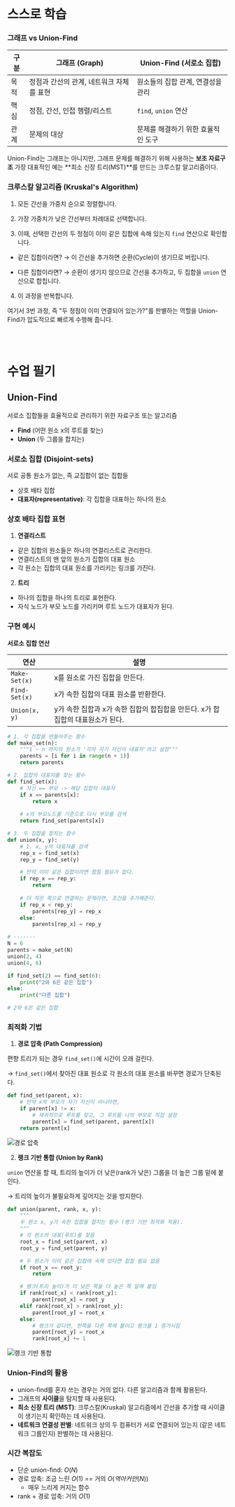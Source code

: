 # 스스로 학습

### 그래프 vs Union-Find
| 구분 |	그래프 (Graph) | Union-Find (서로소 집합) |
| -- | --| -- |
|목적	|정점과 간선의 관계, 네트워크 자체를 표현|	원소들의 집합 관계, 연결성을 관리|
|핵심|	정점, 간선, 인접 행렬/리스트|	`find`, `union` 연산|
|관계|	문제의 대상|	문제를 해결하기 위한 효율적인 도구|

Union-Find는 그래프는 아니지만, 그래프 문제를 해결하기 위해 사용하는 **보조 자료구조**
가장 대표적인 예는 **최소 신장 트리(MST)**를 만드는 크루스칼 알고리즘이다.

### 크루스칼 알고리즘 (Kruskal's Algorithm)
1. 모든 간선을 가중치 순으로 정렬합니다.

2. 가장 가중치가 낮은 간선부터 차례대로 선택합니다.

3. 이때, 선택한 간선의 두 정점이 이미 같은 집합에 속해 있는지 `find` 연산으로 확인합니다.

  - 같은 집합이라면? → 이 간선을 추가하면 순환(Cycle)이 생기므로 버립니다.

  - 다른 집합이라면? → 순환이 생기지 않으므로 간선을 추가하고, 두 집합을 `union` 연산으로 합칩니다.

4. 이 과정을 반복합니다.

여기서 3번 과정, 즉 "두 정점이 이미 연결되어 있는가?"를 판별하는 역할을 Union-Find가 압도적으로 빠르게 수행해 줍니다.

<br><br>

# 수업 필기
## Union-Find

서로소 집합들을 효율적으로 관리하기 위한 자료구조 또는 알고리즘

- **Find** (어떤 원소 x의 루트를 찾는)
- **Union** (두 그룹을 합치는)

### 서로소 집합 (Disjoint-sets)

서로 공통 원소가 없는, 즉 교집합이 없는 집합들

- 상호 배타 집합
- **대표자(representative)**: 각 집합을 대표하는 하나의 원소

### 상호 배타 집합 표현

1. **연결리스트**
- 같은 집합의 원소들은 하나의 연결리스트로 관리한다.
- 연결리스트의 맨 앞의 원소가 집합의 대표 원소
- 각 원소는 집합의 대표 원소를 가리키는 링크를 가진다.

2. **트리**
- 하나의 집합을 하나의 트리로 표현한다.
- 자식 노드가 부모 노드를 가리키며 루트 노드가 대표자가 된다.

### 구현 예시

**서로소 집합 연산**

| 연산 | 설명 |
| --- | --- |
| `Make-Set(x)` | x를 원소로 가진 집합을 만든다. |
| `Find-Set(x)` | x가 속한 집합의 대표 원소를 반환한다. |
| `Union(x, y)`  | y가 속한 집합과 x가 속한 집합의 합집합을 만든다. x가 합집합의 대표원소가 된다. |

```python
# 1. 각 집합을 만들어주는 함수
def make_set(n):
    """1 ~ n 까지의 원소가 '각자 자기 자신이 대표자'라고 설정"""
    parents = [i for i in range(n + 1)]
    return parents

# 2. 집합의 대표자를 찾는 함수
def find_set(x):
    # 자신 == 부모 -> 해당 집합의 대표자
    if x == parents[x]:
        return x
    
    # x의 부모노드를 기준으로 다시 부모를 검색
    return find_set(parents[x])

# 3. 두 집합을 합치는 함수
def union(x, y):
    # 1. x, y의 대표자를 검색
    rep_x = find_set(x)
    rep_y = find_set(y)

    # 만약 이미 같은 집합이라면 합칠 필요가 없다.
    if rep_x == rep_y:
        return
    
    # 더 작은 쪽으로 연결하는 문제라면, 조건을 추가해준다.    
    if rep_x < rep_y:
        parents[rep_y] = rep_x
    else:
        parents[rep_x] = rep_y

# -------
N = 6
parents = make_set(N)
union(2, 4)
union(4, 6)

if find_set(2) == find_set(6):
    print("2와 6은 같은 집합")
else:
    print("다른 집합")

# 2와 6은 같은 집합
```

### 최적화 기법

1. **경로 압축 (Path Compression)**

편향 트리가 되는 경우 `find_set()`에 시간이 오래 걸린다.

→ `find_set()`에서 찾아진 대표 원소로 각 원소의 대표 원소를 바꾸면 경로가 단축된다.

```python
def find_set(parent, x):
    # 만약 x의 부모가 자기 자신이 아니라면,
    if parent[x] != x:
        # 재귀적으로 루트를 찾고, 그 루트를 나의 부모로 직접 설정
        parent[x] = find_set(parent, parent[x])
    return parent[x]
```

![경로 압축](../images/union-find_1.png)

2. **랭크 기반 통합 (Union by Rank)**

`union` 연산을 할 때, 트리의 높이가 더 낮은(rank가 낮은) 그룹을 더 높은 그룹 밑에 붙인다.

→ 트리의 높이가 불필요하게 깊어지는 것을 방지한다.

```python
def union(parent, rank, x, y):
    """
    두 원소 x, y가 속한 집합을 합치는 함수 (랭크 기반 최적화 적용).
    """
    # 각 원소의 대표(루트)를 찾음
    root_x = find_set(parent, x)
    root_y = find_set(parent, y)

    # 두 원소가 이미 같은 집합에 속해 있다면 합칠 필요 없음
    if root_x == root_y:
        return

    # 랭크(트리 높이)가 더 낮은 쪽을 더 높은 쪽 밑에 붙임
    if rank[root_x] < rank[root_y]:
        parent[root_x] = root_y
    elif rank[root_x] > rank[root_y]:
        parent[root_y] = root_x
    else:
        # 랭크가 같다면, 한쪽을 다른 쪽에 붙이고 랭크를 1 증가시킴
        parent[root_y] = root_x
        rank[root_x] += 1
```

![랭크 기반 통합](../images/union-find_2.png)

### Union-Find의 활용

- union-find를 혼자 쓰는 경우는 거의 없다. 다른 알고리즘과 함께 활용된다.
- 그래프의 **사이클**을 탐지할 때 사용된다.
- **최소 신장 트리 (MST)**: 크루스칼(Kruskal) 알고리즘에서 간선을 추가할 때 사이클이 생기는지 확인하는 데 사용된다.
- **네트워크 연결성 판별**: 네트워크 상의 두 컴퓨터가 서로 연결되어 있는지 (같은 네트워크 그룹인지) 판별하는 데 사용된다.

### 시간 복잡도

- 단순 union-find: $O(N)$
- 경로 압축: 조금 느린 $O(1)$ == 거의 $O(역아커만(N))$
    - 매우 느리게 커지는 함수
- rank + 경로 압축: 거의 $O(1)$